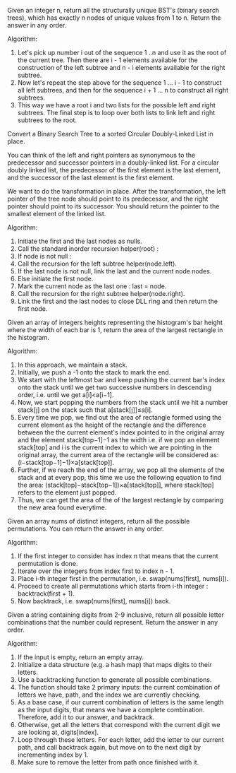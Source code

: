 Given an integer n, return all the structurally unique BST's (binary search trees), which has exactly n nodes of unique values from 1 to n. Return the answer in any order.

Algorithm:
1. Let's pick up number i out of the sequence 1 ..n and use it as the root of the current tree. Then there are i - 1 elements available for the construction of the left subtree and n - i elements available for the right subtree.
2. Now let's repeat the step above for the sequence 1 ... i - 1 to construct all left subtrees, and then for the sequence i + 1 ... n to construct all right subtrees.
3. This way we have a root i and two lists for the possible left and right subtrees. The final step is to loop over both lists to link left and right subtrees to the root.

Convert a Binary Search Tree to a sorted Circular Doubly-Linked List in place.

You can think of the left and right pointers as synonymous to the predecessor and successor pointers in a doubly-linked list. For a circular doubly linked list, the predecessor of the first element is the last element, and the successor of the last element is the first element.

We want to do the transformation in place. After the transformation, the left pointer of the tree node should point to its predecessor, and the right pointer should point to its successor. You should return the pointer to the smallest element of the linked list.

Algorithm:
1. Initiate the first and the last nodes as nulls.
2. Call the standard inorder recursion helper(root) :
3. If node is not null :
4. Call the recursion for the left subtree helper(node.left).
5. If the last node is not null, link the last and the current node nodes.
6. Else initiate the first node.
7. Mark the current node as the last one : last = node.
8. Call the recursion for the right subtree helper(node.right).
9. Link the first and the last nodes to close DLL ring and then return the first node.

Given an array of integers heights representing the histogram's bar height where the width of each bar is 1, return the area of the largest rectangle in the histogram.

Algorithm:
1. In this approach, we maintain a stack.
2. Initially, we push a -1 onto the stack to mark the end.
3. We start with the leftmost bar and keep pushing the current bar's index onto the stack until we get two successive numbers in descending order, i.e. until we get 
a[i]<a[i−1].
4. Now, we start popping the numbers from the stack until we hit a number stack[j] on the stack such that a[stack[j]]≤a[i].
5. Every time we pop, we find out the area of rectangle formed using the current element as the height of the rectangle and the difference between the the current element's index pointed to in the original array and the element stack[top−1]−1 as the width i.e. if we pop an element stack[top] and i is the current index to which we are pointing in the original array, the current area of the rectangle will be considered as: (i−stack[top−1]−1)×a[stack[top]].
6. Further, if we reach the end of the array, we pop all the elements of the stack and at every pop, this time we use the following equation to find the area: (stack[top]−stack[top−1])×a[stack[top]], where stack[top] refers to the element just popped.
7. Thus, we can get the area of the of the largest rectangle by comparing the new area found everytime.

Given an array nums of distinct integers, return all the possible permutations. You can return the answer in any order.

Algorithm:
1. If the first integer to consider has index n that means that the current permutation is done.
2. Iterate over the integers from index first to index n - 1.
3. Place i-th integer first in the permutation, i.e. swap(nums[first], nums[i]).
4. Proceed to create all permutations which starts from i-th integer : backtrack(first + 1).
5. Now backtrack, i.e. swap(nums[first], nums[i]) back.

Given a string containing digits from 2-9 inclusive, return all possible letter combinations that the number could represent. Return the answer in any order.

Algorithm:
1. If the input is empty, return an empty array.
2. Initialize a data structure (e.g. a hash map) that maps digits to their letters.
3. Use a backtracking function to generate all possible combinations.
4. The function should take 2 primary inputs: the current combination of letters we have, path, and the index we are currently checking.
5. As a base case, if our current combination of letters is the same length as the input digits, that means we have a complete combination. Therefore, add it to our answer, and backtrack.
6. Otherwise, get all the letters that correspond with the current digit we are looking at, digits[index].
7. Loop through these letters. For each letter, add the letter to our current path, and call backtrack again, but move on to the next digit by incrementing index by 1.
8. Make sure to remove the letter from path once finished with it.
